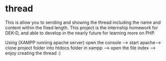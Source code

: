 # thread
This is allow you to sending and showing the thread including the name and content within the fixed length.
This project is the internship homework for DEK-D, and  able to develop in the nearly future for learning more on PHP.

Using (XAMPP running apache server)
open the console --> start apache--> clone project folder into htdocs folder in xampp --> open the file index --> enjoy creating the thread :)
